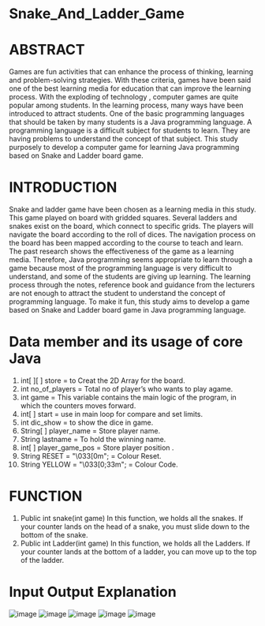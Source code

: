 # Snake_And_Ladder_Game

# ABSTRACT
Games are fun activities that   can enhance   the process of
thinking, learning and problem-solving strategies. With these
criteria, games have been said one of the best learning media
for education that can improve the learning process. With the
exploding of technology    , computer games are quite popular
among students. In the learning process, many ways have been
introduced to attract students. One of the basic programming
languages that should  be  taken by  many students is a Java
programming language.  A programming language is a difficult
subject for students  to learn. They are  having problems to
understand the concept of that subject. This study purposely
to develop a computer game for learning   Java programming
based on Snake and Ladder board game.

# INTRODUCTION
Snake and ladder game have   been chosen as a  learning media
in this study. This game played on board with gridded squares.
Several ladders and snakes exist on the board, which connect to
specific grids. The players will navigate the board according to
the roll of dices. The navigation process on the board has been
mapped according to the course to teach and learn. The past
research shows the effectiveness of the game as a learning
media. Therefore, Java programming seems appropriate to
learn through a game because most of the programming
language is very difficult to understand, and some of the
students are giving up learning. The learning process through
the notes, reference book and guidance from the lecturers are
not enough to attract the student to understand the concept of
programming language. To make it fun, this study aims to
develop a game based on Snake and Ladder board game in Java
programming language.

# Data member and its usage of core Java
1) int[ ][ ] store = to Creat the 2D Array for the board.
2) int no_of_players = Total no of player’s who wants to play agame.
3) int game = This variable contains the main logic of the
program, in which the counters moves forward.
4) int[ ] start = use in main loop for compare and set limits.
5) int dic_show = to show the dice in game.
6) String[ ] player_name = Store player name.
7) String lastname = To hold the winning name.
8) int[ ] player_game_pos = Store player position .
9) String RESET = "\033[0m"; = Colour Reset.
10) String YELLOW = "\033[0;33m"; = Colour Code.

# FUNCTION
1) Public int snake(int game)
In this function, we holds all the snakes. If your counter lands
on the head of a snake, you must slide down to the bottom of
the snake.
2) Public int Ladder(int game)
In this function, we holds all the Ladders. If your counter lands
at the bottom of a ladder, you can move up to the top of the
ladder.

# Input Output Explanation
![image](https://user-images.githubusercontent.com/52343042/174440907-b980adef-b1ec-48cc-9456-f2cea65479fe.png)
![image](https://user-images.githubusercontent.com/52343042/174441390-e7fa9547-9db2-4a33-88c1-e9f1aee7f9b7.png)
![image](https://user-images.githubusercontent.com/52343042/174441811-a675a3d6-5a7e-4174-a009-ff15da8ce317.png)
![image](https://user-images.githubusercontent.com/52343042/174441907-e8d2a121-35e2-4632-982a-6b4a5dcfcb6f.png)
![image](https://user-images.githubusercontent.com/52343042/174441933-53c2c0ad-96d4-4ec5-80fc-e41e8cd1876b.png)



